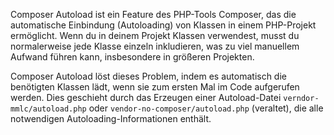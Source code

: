 Composer Autoload ist ein Feature des PHP-Tools Composer, das die automatische Einbindung (Autoloading) von Klassen in einem PHP-Projekt ermöglicht. Wenn du in deinem Projekt Klassen verwendest, musst du normalerweise jede Klasse einzeln inkludieren, was zu viel manuellem Aufwand führen kann, insbesondere in größeren Projekten.

Composer Autoload löst dieses Problem, indem es automatisch die benötigten Klassen lädt, wenn sie zum ersten Mal im Code aufgerufen werden. Dies geschieht durch das Erzeugen einer Autoload-Datei `verndor-mmlc/autoload.php` oder `vendor-no-composer/autoload.php` (veraltet), die alle notwendigen Autoloading-Informationen enthält.
